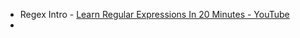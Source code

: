 - Regex Intro - [Learn Regular Expressions In 20 Minutes - YouTube](https://www.youtube.com/watch?v=rhzKDrUiJVk)
- 